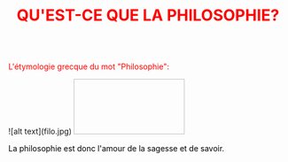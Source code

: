 <meta chartes="utf-8" />
<html>
 <head><style>
    #para1{
        text-align:center;
        color:red
    }
    #para2{
        text-align:left;
        color:red
    }
    #para3{
        text-align:left;
        color:#000000
    }

 </style></head>

 <body>
 <h1 id="para1">QU'EST-CE QUE LA PHILOSOPHIE?</h1>
 <br>
 <br>
 <p id="para2">L'étymologie grecque du mot "Philosophie":</p>
 ![alt text](filo.jpg)
 <img scr="https://github.com/23Tr-AN05/qu-est-q-la-filo/issues/1#issue-2512539096" width="200" height="100"/>
 <p id="para3"> La philosophie est donc l'amour de la sagesse et de savoir. </p>
 </body>
</html>


 
 
